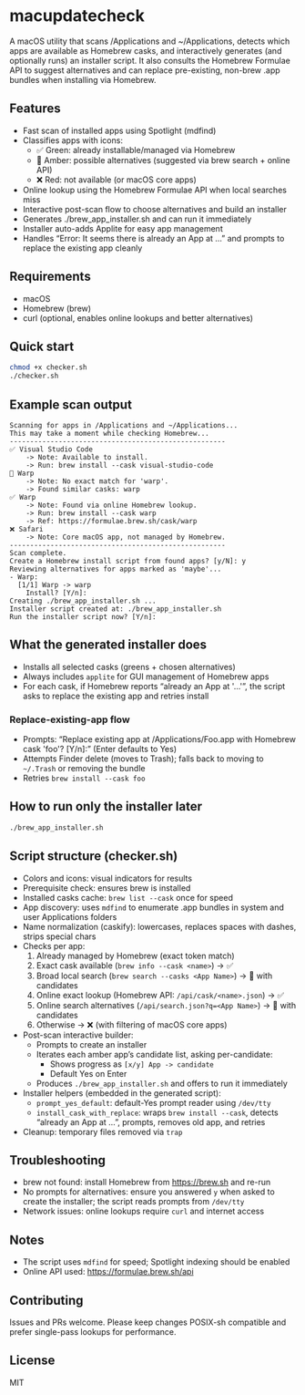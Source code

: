 # macupdatecheck

A macOS utility that scans /Applications and ~/Applications, detects which apps are available as Homebrew casks, and interactively generates (and optionally runs) an installer script. It also consults the Homebrew Formulae API to suggest alternatives and can replace pre-existing, non-brew .app bundles when installing via Homebrew.

## Features
- Fast scan of installed apps using Spotlight (mdfind)
- Classifies apps with icons:
  - ✅ Green: already installable/managed via Homebrew
  - 🤔 Amber: possible alternatives (suggested via brew search + online API)
  - ❌ Red: not available (or macOS core apps)
- Online lookup using the Homebrew Formulae API when local searches miss
- Interactive post-scan flow to choose alternatives and build an installer
- Generates ./brew_app_installer.sh and can run it immediately
- Installer auto-adds Applite for easy app management
- Handles “Error: It seems there is already an App at …” and prompts to replace the existing app cleanly

## Requirements
- macOS
- Homebrew (brew)
- curl (optional, enables online lookups and better alternatives)

## Quick start
```bash path=null start=null
chmod +x checker.sh
./checker.sh
```

## Example scan output
```text path=null start=null
Scanning for apps in /Applications and ~/Applications...
This may take a moment while checking Homebrew...
-----------------------------------------------------
✅ Visual Studio Code
    -> Note: Available to install.
    -> Run: brew install --cask visual-studio-code
🤔 Warp
    -> Note: No exact match for 'warp'.
    -> Found similar casks: warp
✅ Warp
    -> Note: Found via online Homebrew lookup.
    -> Run: brew install --cask warp
    -> Ref: https://formulae.brew.sh/cask/warp
❌ Safari
    -> Note: Core macOS app, not managed by Homebrew.
-----------------------------------------------------
Scan complete.
Create a Homebrew install script from found apps? [y/N]: y
Reviewing alternatives for apps marked as 'maybe'...
- Warp:
  [1/1] Warp -> warp
    Install? [Y/n]:
Creating ./brew_app_installer.sh ...
Installer script created at: ./brew_app_installer.sh
Run the installer script now? [Y/n]:
```

## What the generated installer does
- Installs all selected casks (greens + chosen alternatives)
- Always includes `applite` for GUI management of Homebrew apps
- For each cask, if Homebrew reports “already an App at '…'”, the script asks to replace the existing app and retries install

### Replace-existing-app flow
- Prompts: “Replace existing app at /Applications/Foo.app with Homebrew cask 'foo'? [Y/n]:” (Enter defaults to Yes)
- Attempts Finder delete (moves to Trash); falls back to moving to `~/.Trash` or removing the bundle
- Retries `brew install --cask foo`

## How to run only the installer later
```bash path=null start=null
./brew_app_installer.sh
```

## Script structure (checker.sh)
- Colors and icons: visual indicators for results
- Prerequisite check: ensures brew is installed
- Installed casks cache: `brew list --cask` once for speed
- App discovery: uses `mdfind` to enumerate .app bundles in system and user Applications folders
- Name normalization (caskify): lowercases, replaces spaces with dashes, strips special chars
- Checks per app:
  1) Already managed by Homebrew (exact token match)
  2) Exact cask available (`brew info --cask <name>`) -> ✅
  3) Broad local search (`brew search --casks <App Name>`) -> 🤔 with candidates
  4) Online exact lookup (Homebrew API: `/api/cask/<name>.json`) -> ✅
  5) Online search alternatives (`/api/search.json?q=<App Name>`) -> 🤔 with candidates
  6) Otherwise -> ❌ (with filtering of macOS core apps)
- Post-scan interactive builder:
  - Prompts to create an installer
  - Iterates each amber app’s candidate list, asking per-candidate:
    - Shows progress as `[x/y] App -> candidate`
    - Default Yes on Enter
  - Produces `./brew_app_installer.sh` and offers to run it immediately
- Installer helpers (embedded in the generated script):
  - `prompt_yes_default`: default-Yes prompt reader using `/dev/tty`
  - `install_cask_with_replace`: wraps `brew install --cask`, detects “already an App at …”, prompts, removes old app, and retries
- Cleanup: temporary files removed via `trap`

## Troubleshooting
- brew not found: install Homebrew from https://brew.sh and re-run
- No prompts for alternatives: ensure you answered `y` when asked to create the installer; the script reads prompts from `/dev/tty`
- Network issues: online lookups require `curl` and internet access

## Notes
- The script uses `mdfind` for speed; Spotlight indexing should be enabled
- Online API used: https://formulae.brew.sh/api

## Contributing
Issues and PRs welcome. Please keep changes POSIX-sh compatible and prefer single-pass lookups for performance.

## License
MIT
